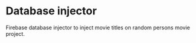 # Database injector

Firebase database injector to inject movie titles on random persons movie project.
